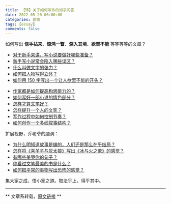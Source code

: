 ```yaml
---
title: 【转】关于如何写作的知乎问答
date: 2022-05-20 06:00:00
categories: 前端
tags: [essay]
comments: false
---
```


如何写出 <strong>信手拈来</strong>、<strong>惊鸿一瞥</strong>、<strong>深入其境</strong>、<strong>欲罢不能</strong> 等等等等的文章？

- <a href="http://www.zhihu.com/question/27969484" target="_blank" rel="external">对于新手来讲，写小说要做好哪些准备？</a>
- <a href="http://www.zhihu.com/question/21845666" target="_blank" rel="external">新手写小说常会陷入哪些误区？</a>
- <a href="http://www.zhihu.com/question/20815158" target="_blank" rel="external">什么叫做文字的张力？</a>
- <a href="http://www.zhihu.com/question/22411485" target="_blank" rel="external">如何把人物写得立体？</a>
- <a href="http://www.zhihu.com/question/28102971" target="_blank" rel="external">如何用 150 字写出一个让人欲罢不能的开头？</a>

<!-- more -->


- <a href="http://www.zhihu.com/question/22460344" target="_blank" rel="external">作家都是如何提高构思能力的？</a>
- <a href="http://www.zhihu.com/question/23820465" target="_blank" rel="external">如何写好一部小说的情色部分？</a>
- <a href="http://www.zhihu.com/question/26395133" target="_blank" rel="external">怎样才算文笔好？</a>
- <a href="http://www.zhihu.com/question/19591218" target="_blank" rel="external">怎样提升一个人的文笔？</a>
- <a href="http://www.zhihu.com/question/22576459" target="_blank" rel="external">写作过程中如何控制节奏？</a>
- <a href="http://www.zhihu.com/question/21306861" target="_blank" rel="external">如何创作一个多线叙事结构？</a>

扩展视野，乔老爷的脑洞：
- <a href="http://www.zhihu.com/question/25148516" target="_blank" rel="external">为什么明知道故事是编的，人们还是那么在乎结局？</a>
- <a href="http://www.zhihu.com/question/28548133" target="_blank" rel="external">怎样将《喜羊羊与灰太狼》写出《冰与火之歌》的感觉？</a>
- <a href="http://www.zhihu.com/question/21771525" target="_blank" rel="external">有哪些美哭你的句子？</a>
- <a href="http://www.zhihu.com/question/20121040" target="_blank" rel="external">你看过文笔最美的书是什么？</a>
- <a href="http://www.zhihu.com/question/27073171" target="_blank" rel="external">如何把平常的事物写出恐怖的感觉？</a>

集大家之成，悟小家之道。取法乎上，得乎其中。

------

** 文章系转载，[原文链接](https://notes.iissnan.com/2015/questions-in-writing/ ) **